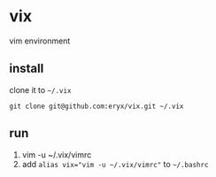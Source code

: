 # vix
vim environment

## install
clone it to `~/.vix`

``` shell
git clone git@github.com:eryx/vix.git ~/.vix
```

## run
1. vim -u ~/.vix/vimrc
2. add `alias vix="vim -u ~/.vix/vimrc"` to `~/.bashrc`






